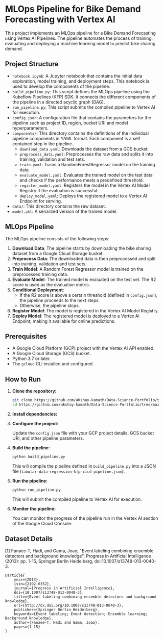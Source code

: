 # MLOps Pipeline for Bike Demand Forecasting with Vertex AI

This project implements an MLOps pipeline for a Bike Demand Forecasting using Vertex AI Pipelines. The pipeline automates the process of training, evaluating and deploying a machine learning model to predict bike sharing demand.

## Project Structure

- `notebook.ipynb`: A Jupyter notebook that contains the initial data exploration, model training, and deployment steps. This notebook is used to develop the components of the pipeline.
- `build_pipeline.py`: This script defines the MLOps pipeline using the Kubeflow Pipelines (KFP) SDK. It connects the different components of the pipeline in a directed acyclic graph (DAG).
- `run_pipeline.py`: This script submits the compiled pipeline to Vertex AI for execution.
- `config.json`: A configuration file that contains the parameters for the pipeline such as project ID, region, bucket URI and model hyperparameters.
- `components/`: This directory contains the definitions of the individual pipeline components in YAML format. Each component is a self contained step in the pipeline.
  - `download_data.yaml`: Downloads the dataset from a GCS bucket.
  - `preprocess_data.yaml`: Preprocesses the raw data and splits it into training, validation and test sets.
  - `train.yaml`: Trains a RandomForestRegressor model on the training data.
  - `evaluate_model.yaml`: Evaluates the trained model on the test data and checks if the performance meets a predefined threshold.
  - `register_model.yaml`: Registers the model in the Vertex AI Model Registry if the evaluation is successful.
  - `deploy_model.yaml`: Deploys the registered model to a Vertex AI Endpoint for serving.
- `data/`: This directory contains the raw dataset.
- `model.pkl`: A serialized version of the trained model.

## MLOps Pipeline

The MLOps pipeline consists of the following steps:

1.  **Download Data**: The pipeline starts by downloading the bike sharing dataset from a Google Cloud Storage bucket.
2.  **Preprocess Data**: The downloaded data is then preprocessed and split into training, validation and test sets.
3.  **Train Model**: A Random Forest Regressor model is trained on the preprocessed training data.
4.  **Evaluate Model**: The trained model is evaluated on the test set. The R2 score is used as the evaluation metric.
5.  **Conditional Deployment**:
    - If the R2 score is above a certain threshold (defined in `config.json`), the pipeline proceeds to the next steps.
    - Otherwise, the pipeline stops.
6.  **Register Model**: The model is registered in the Vertex AI Model Registry.
7.  **Deploy Model**: The registered model is deployed to a Vertex AI Endpoint, making it available for online predictions.

## Prerequisites

- A Google Cloud Platform (GCP) project with the Vertex AI API enabled.
- A Google Cloud Storage (GCS) bucket.
- Python 3.7 or later.
- The `gcloud` CLI installed and configured.

## How to Run

1.  **Clone the repository:**

    ```bash
    git clone https://github.com/akshay-kamath/Data-Science-Portfolio/tree/main/MLOps/End-to-End%20MLOps%20for%20Bike%20Demand%20Forecasting
    cd https://github.com/akshay-kamath/Data-Science-Portfolio/tree/main/MLOps/End-to-End%20MLOps%20for%20Bike%20Demand%20Forecasting
    ```

2.  **Install dependencies:**
    
3.  **Configure the project:**

    Update the `config.json` file with your GCP project details, GCS bucket URI, and other pipeline parameters.

4.  **Build the pipeline:**

    ```bash
    python build_pipeline.py
    ```

    This will compile the pipeline defined in `build_pipeline.py` into a JSON file (`tabular-data-regression-kfp-cicd-pipeline.json`).

5.  **Run the pipeline:**

    ```bash
    python run_pipeline.py
    ```

    This will submit the compiled pipeline to Vertex AI for execution.

6.  **Monitor the pipeline:**

    You can monitor the progress of the pipeline run in the Vertex AI section of the Google Cloud Console.

## Dataset Details

[1] Fanaee-T, Hadi, and Gama, Joao, "Event labeling combining ensemble detectors and background knowledge", Progress in Artificial Intelligence (2013): pp. 1-15, Springer Berlin Heidelberg, doi:10.1007/s13748-013-0040-3.

```
@article{
	year={2013},
	issn={2192-6352},
	journal={Progress in Artificial Intelligence},
	doi={10.1007/s13748-013-0040-3},
	title={Event labeling combining ensemble detectors and background knowledge},
	url={http://dx.doi.org/10.1007/s13748-013-0040-3},
	publisher={Springer Berlin Heidelberg},
	keywords={Event labeling; Event detection; Ensemble learning; Background knowledge},
	author={Fanaee-T, Hadi and Gama, Joao},
	pages={1-15}
}
```

